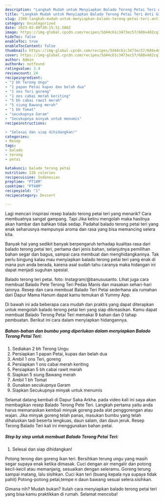 ```yaml
---
description: "Langkah Mudah untuk Menyiapkan Balado Terong Petai Teri Anti Gagal"
title: "Langkah Mudah untuk Menyiapkan Balado Terong Petai Teri Anti Gagal"
slug: 2308-langkah-mudah-untuk-menyiapkan-balado-terong-petai-teri-anti-gagal
category: Uncategorized
date: 2023-02-08T20:15:51.586Z
image: https://img-global.cpcdn.com/recipes/5d44c61c3473ec57/680x482cq70/balado-terong-petai-teri-foto-resep-utama.jpg
hideToc: false
enableToc: true
enableTocContent: false
thumbnail: https://img-global.cpcdn.com/recipes/5d44c61c3473ec57/680x482cq70/balado-terong-petai-teri-foto-resep-utama.jpg
cover: https://img-global.cpcdn.com/recipes/5d44c61c3473ec57/680x482cq70/balado-terong-petai-teri-foto-resep-utama.jpg
author: Admin
authorAv: notfound
ratingvalue: 3.4
reviewcount: 24
recipeingredient:
- "2 bh Terong Ungu"
- "1 papan Petai kupas dan belah dua"
- "1 ons Teri goreng"
- "1 ons cabai merah keriting"
- "5 bh cabai rawit merah"
- "5 siung Bawang merah"
- "1 bh Tomat"
- "secukupnya Garam"
- "Secukupnya minyak untuk menumis"
recipeinstructions:

- "Selesai dan siap dihidangkan!"
categories:
- Resep
tags:
- balado
- terong
- petai

katakunci: balado terong petai 
nutrition: 226 calories
recipecuisine: Indonesian
preptime: "PT18M"
cooktime: "PT48M"
recipeyield: "1"
recipecategory: Dessert

---
```



Lagi mencari inspirasi resep balado terong petai teri yang menarik? Cara membuatnya sangat gampang. Tapi Jika keliru mengolah maka hasilnya akan hambar dan bahkan tidak sedap. Padahal balado terong petai teri yang enak seharusnya mempunyai aroma dan rasa yang bisa memancing selera kita.


Banyak hal yang sedikit banyak berpengaruh terhadap kualitas rasa dari balado terong petai teri, pertama dari jenis bahan, selanjutnya pemilihan bahan segar dan bagus, sampai cara membuat dan menghidangkannya. Tak perlu bingung kalau mau menyiapkan balado terong petai teri yang enak di mana pun anda berada, karena asal sudah tahu caranya maka hidangan ini dapat menjadi suguhan spesial.

Balado terong teri petai. foto: Instagram/@banususanto. Lihat juga cara membuat Balado Pete Terong Teri Pedas Manis dan masakan sehari-hari lainnya. Resep dan cara membuat Balado Teri Petai sederhana ala rumahan dari Dapur Mama Hanum dapat kamu temukan di Yummy App.


Di bawah ini ada beberapa cara mudah dan praktis yang dapat diterapkan untuk mengolah balado terong petai teri yang siap dikreasikan. Kamu dapat membuat Balado Terong Petai Teri memakai 9 bahan dan 0 tahap pembuatan. Berikut ini cara dalam menyiapkan hidangannya.

<!--inarticleads1-->

##### Bahan-bahan dan bumbu yang diperlukan dalam menyiapkan Balado Terong Petai Teri:

1. Sediakan 2 bh Terong Ungu
1. Persiapkan 1 papan Petai, kupas dan belah dua
1. Ambil 1 ons Teri, goreng
1. Persiapkan 1 ons cabai merah keriting
1. Persiapkan 5 bh cabai rawit merah
1. Siapkan 5 siung Bawang merah
1. Ambil 1 bh Tomat
1. Gunakan secukupnya Garam
1. Siapkan Secukupnya minyak untuk menumis


Selamat datang kembali di Dapur Saka Arkha. pada video kali ini saya akan membagikan resep Balado Terong Pete Teri. Langkah pertama yaitu anda harus memanaskan kembali minyak goreng pada alat penggorengan atau wajan. Jika minyak goreng telah panas, masukan bumbu yang telah dihaluskan tadi beserta lengkuas, daun salam, dan daun jeruk. Resep Terong Balado Teri kali ini menggunakan bahan petai. 

<!--inarticleads2-->

##### Step by step untuk membuat Balado Terong Petai Teri:


1. Selesai dan siap dihidangkan!

Potong terong dan goreng ikan teri. Bersihkan terung ungu yang masih segar supaya enak ketika dimasak. Cuci dengan air mengalir dan potong kecil-kecil atau memanjang, sesuaikan dengan seleramu. Goreng terung sampai matang, lalu sisihkan. Cuci ikan teri (buang kepala nya supaya tidak pahit) Potong-potong petai,tempe n daun bawang sesuai selera.sisihkan. 

Gimana nih? Mudah bukan? Itulah cara menyiapkan balado terong petai teri yang bisa kamu praktikkan di rumah. Selamat mencoba!
